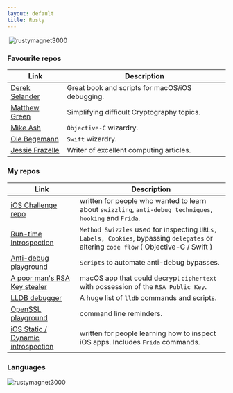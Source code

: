 ```yaml
---
layout: default
title: Rusty
---
```


<p>&nbsp;<img align="center" src="https://github-readme-stats.vercel.app/api?username=rustymagnet3000&show_icons=true" alt="rustymagnet3000" /></p>

### Favourite repos

Link | Description   
--|---
[Derek Selander](https://github.com/DerekSelander/LLDB) | Great book and scripts for macOS/iOS debugging.
[Matthew Green](https://blog.cryptographyengineering.com/) | Simplifying difficult Cryptography topics.
[Mike Ash](https://mikeash.com/) | `Objective-C` wizardry.
[Ole Begemann](https://oleb.net/) | `Swift` wizardry.
[Jessie Frazelle](https://blog.jessfraz.com/) | Writer of excellent computing articles.

### My repos

Link | Description   
--|---
[iOS Challenge repo](https://github.com/rustymagnet3000/debugger_challenge) |  written for people who wanted to learn about `swizzling`, `anti-debug techniques`, `hooking` and `Frida`.  
[Run-time Introspection](https://github.com/rustymagnet3000/reverse_engineer_ios_with_swizzles) | `Method Swizzles` used for inspecting `URLs, Labels, Cookies`, bypassing `delegates` or altering `code flow` ( Objective-C / Swift )
[Anti-debug playground](https://github.com/rustymagnet3000/anti_debug_playground) |   `Scripts` to automate anti-debug bypasses.
[A poor man's RSA Key stealer](https://github.com/rustymagnet3000/poor_man_rsa_secret_stealer) | macOS app that could decrypt `ciphertext` with possession of the `RSA Public Key`.
[LLDB debugger](https://github.com/rustymagnet3000/lldb_debugger_and_reversing_ios_apps)  | A huge list of `lldb` commands and scripts.
[OpenSSL playground](https://gist.github.com/rustymagnet3000/e1bad38d30827e2f9f68bedc7534084d) |  command line reminders.
[iOS Static / Dynamic introspection](https://gist.github.com/rustymagnet3000/605c333519cd265c7eac9d556f46dc75)|  written for people learning how to inspect iOS apps. Includes `Frida` commands.


### Languages

 <p><img align="left" src="https://github-readme-stats.vercel.app/api/top-langs/?username=rustymagnet3000&layout=compact" alt="rustymagnet3000" /></p>
